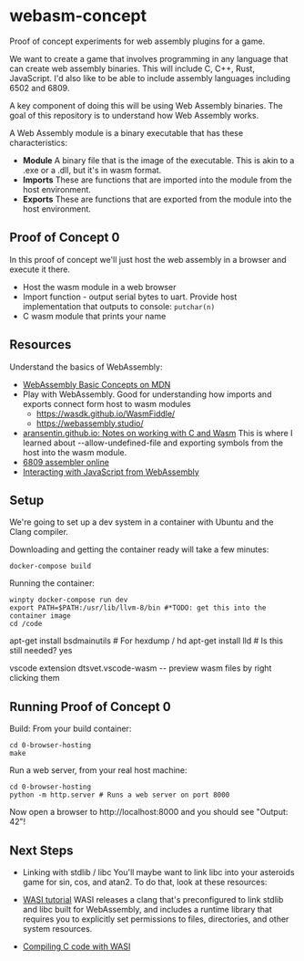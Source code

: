 # webasm-concept
Proof of concept experiments for web assembly plugins for a game.

We want to create a game that involves programming in any language that can create web assembly binaries.  This will include C, C++, Rust, JavaScript.  I'd also like to be able to include assembly languages including 6502 and 6809.

A key component of doing this will be using Web Assembly binaries.  The goal of this repository is to understand how Web Assembly works.

A Web Assembly module is a binary executable that has these characteristics:
* **Module** A binary file that is the image of the executable.  This is akin to a .exe or a .dll, but it's in wasm format.
* **Imports** These are functions that are imported into the module from the host environment.
* **Exports** These are functions that are exported from the module into the host environment.

## Proof of Concept 0
In this proof of concept we'll just host the web assembly in a browser and execute it there.
* Host the wasm module in a web browser
* Import function - output serial bytes to uart.
		Provide host implementation that outputs to console: ```putchar(n)```
* C wasm module that prints your name

## Resources
Understand the basics of WebAssembly:
* [WebAssembly Basic Concepts on MDN](https://developer.mozilla.org/en-US/docs/WebAssembly/Concepts)
* Play with WebAssembly. Good for understanding how imports and exports connect form host to wasm modules
    * https://wasdk.github.io/WasmFiddle/
    * https://webassembly.studio/
* [aransentin.github.io: Notes on working with C and Wasm](https://aransentin.github.io/cwasm/) This is where I learned about --allow-undefined-file and exporting symbols from the host into the wasm module.
* [6809 assembler online](https://www.asm80.com/onepage/asm6809.html)
* [Interacting with JavaScript from WebAssembly](https://medium.com/@MadsSejersen/interacting-with-javascript-from-webassembly-64319b44012e)

## Setup
We're going to set up a dev system in a container with Ubuntu and the Clang compiler.

Downloading and getting the container ready will take a few minutes:
```
docker-compose build
```

Running the container:
```
winpty docker-compose run dev
export PATH=$PATH:/usr/lib/llvm-8/bin #*TODO: get this into the container image
cd /code
```

apt-get install bsdmainutils # For hexdump / hd
apt-get install lld # Is this still needed? yes

vscode extension dtsvet.vscode-wasm -- preview wasm files by right clicking them

## Running Proof of Concept 0

Build:
From your build container:
```
cd 0-browser-hosting
make
```

Run a web server, from your real host machine:
```
cd 0-browser-hosting
python -m http.server # Runs a web server on port 8000
```

Now open a browser to http://localhost:8000 and you should see "Output: 42"!


## Next Steps
* Linking with stdlib / libc
You'll maybe want to link libc into your asteroids game for sin, cos, and atan2.
To do that, look at these resources:
* [WASI tutorial](https://github.com/bytecodealliance/wasmtime/blob/master/docs/WASI-tutorial.md)
WASI releases a clang that's preconfigured to link stdlib and libc built for WebAssembly, and includes
a runtime library that requires you to explicitly set permissions to files, directories, and other system resources.

* [Compiling C code with WASI](https://00f.net/2019/04/07/compiling-to-webassembly-with-llvm-and-clang/)